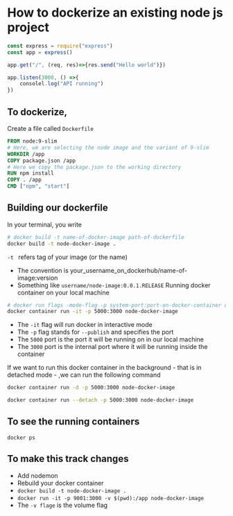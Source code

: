 # How to dockerize an existing node js project

```js
const express = require("express")
const app = express()

app.get("/", (req, res)=>{res.send("Hello world")})

app.listen(3000, () =>{
    consolel.log("API running")
})
```

## To dockerize,
Create a file called `Dockerfile`

```Dockerfile
FROM node:9-slim
# Here, we are selecting the node image and the variant of 9-slim
WORKDIR /app
COPY package.json /app
# Here we copy the package.json to the working directory
RUN npm install
COPY . /app
CMD ["npm", "start"]
```

## Building our dockerfile

In your terminal, you write

```sh
# docker build -t name-of-docker-image path-of-dockerfile
docker build -t node-docker-image .
```
`-t ` refers tag of your image (or the name)
- The convention is your_username_on_dockerhub/name-of-image:version
- Something like `username/node-image:0.0.1.RELEASE`
Running docker container on your local machine

```sh
# docker run flags -mode-flag -p system-port:port-on-docker-container docker-image
docker container run -it -p 5000:3000 node-docker-image
```

- The `-it` flag will run docker in interactive mode
- The `-p` flag stands for `--publish` and specifies the port
- The `5000` port is the port it will be running on in our local machine
- The `3000` port is the internal port where it will be running inside the container

If we want to run this docker container in the background - that is in detached mode - ,we can run the following command

```sh
docker container run -d -p 5000:3000 node-docker-image
```
```sh
docker container run --detach -p 5000:3000 node-docker-image
```

## To see the running containers

```
docker ps
```

## To make this track changes

- Add nodemon
- Rebuild your docker container
- `docker build -t node-docker-image .`
- `docker run -it -p 9001:3000 -v $(pwd):/app node-docker-image`
- The `-v flage` is the volume flag
